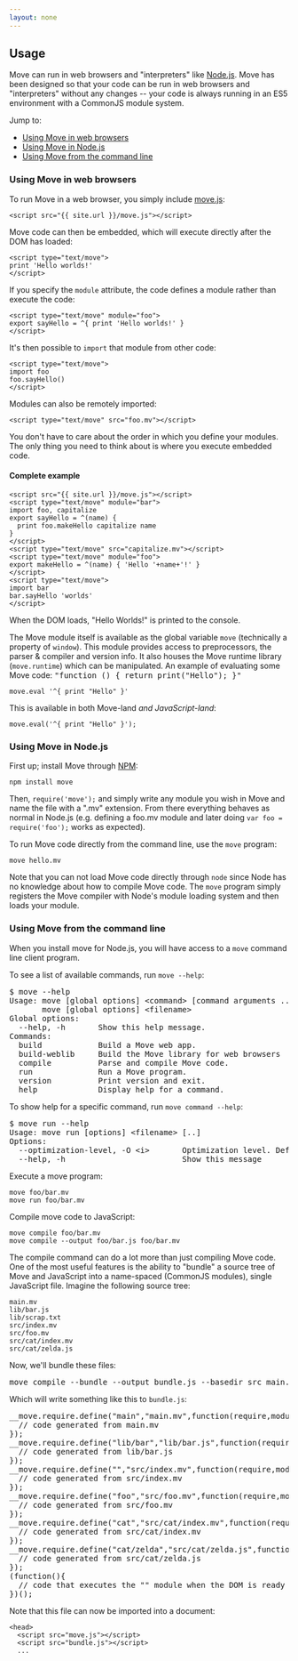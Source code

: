 ```yaml
---
layout: none
---
```


## Usage

Move can run in web browsers and "interpreters" like [Node.js](http://nodejs.org/). Move has been designed so that your code can be run in web browsers and "interpreters" without any changes -- your code is always running in an ES5 environment with a CommonJS module system.

Jump to:

- [Using Move in web browsers](#Using+Move+in+web+browsers)
- [Using Move in Node.js](#Using+Move+in+Node.js)
- [Using Move from the command line](#Using+Move+from+the+command+line)


### Using Move in web browsers

To run Move in a web browser, you simply include [move.js](/move.js):

    <script src="{{ site.url }}/move.js"></script>

Move code can then be embedded, which will execute directly after the DOM has loaded:

    <script type="text/move">
    print 'Hello worlds!'
    </script>

If you specify the `module` attribute, the code defines a module rather than execute the code:

    <script type="text/move" module="foo">
    export sayHello = ^{ print 'Hello worlds!' }
    </script>

It's then possible to `import` that module from other code:

    <script type="text/move">
    import foo
    foo.sayHello()
    </script>

Modules can also be remotely imported:

    <script type="text/move" src="foo.mv"></script>

You don't have to care about the order in which you define your modules. The only thing you need to think about is where you execute embedded code.

#### Complete example

    <script src="{{ site.url }}/move.js"></script>
    <script type="text/move" module="bar">
    import foo, capitalize
    export sayHello = ^(name) {
      print foo.makeHello capitalize name
    }
    </script>
    <script type="text/move" src="capitalize.mv"></script>
    <script type="text/move" module="foo">
    export makeHello = ^(name) { 'Hello '+name+'!' }
    </script>
    <script type="text/move">
    import bar
    bar.sayHello 'worlds'
    </script>

When the DOM loads, "Hello Worlds!" is printed to the console.

The Move module itself is available as the global variable `move` (technically a property of `window`). This module provides access to preprocessors, the parser & compiler and version info. It also houses the Move runtime library (`move.runtime`) which can be manipulated. An example of evaluating some Move code:
<samp>"function () {
  return print("Hello");
}"</samp>

    move.eval '^{ print "Hello" }'

This is available in both Move-land *and JavaScript-land*:

    move.eval('^{ print "Hello" }');


### Using Move in Node.js

First up; install Move through [NPM](http://npmjs.org/):

    npm install move

Then, `require('move');` and simply write any module you wish in Move and name the file with a ".mv" extension. From there everything behaves as normal in Node.js (e.g. defining a foo.mv module and later doing `var foo = require('foo');` works as expected).

To run Move code directly from the command line, use the `move` program:

    move hello.mv

Note that you can not load Move code directly through `node` since Node has no knowledge about how to compile Move code. The `move` program simply registers the Move compiler with Node's module loading system and then loads your module.


### Using Move from the command line

When you install move for Node.js, you will have access to a `move` command line client program.

To see a list of available commands, run `move --help`:

<pre class="wide">
$ move --help
Usage: move [global options] &lt;command&gt; [command arguments ..]
       move [global options] &lt;filename&gt;
Global options:
  --help, -h       Show this help message.
Commands:
  build            Build a Move web app.
  build-weblib     Build the Move library for web browsers
  compile          Parse and compile Move code.
  run              Run a Move program.
  version          Print version and exit.
  help             Display help for a command.
</pre>

To show help for a specific command, run `move command --help`:

<pre class="wide">
$ move run --help
Usage: move run [options] &lt;filename&gt; [..]
Options:
  --optimization-level, -O &lt;i&gt;       Optimization level. Defaults to 0 (basic).
  --help, -h                         Show this message
</pre>

Execute a move program:

    move foo/bar.mv
    move run foo/bar.mv

Compile move code to JavaScript:

    move compile foo/bar.mv
    move compile --output foo/bar.js foo/bar.mv

The compile command can do a lot more than just compiling Move code. One of the most useful features is the ability to "bundle" a source tree of Move and JavaScript into a name-spaced (CommonJS modules), single JavaScript file. Imagine the following source tree:

    main.mv
    lib/bar.js
    lib/scrap.txt
    src/index.mv
    src/foo.mv
    src/cat/index.mv
    src/cat/zelda.js

Now, we'll bundle these files:

<pre class="wide">
move compile --bundle --output bundle.js --basedir src main.mv src lib/*.js
</pre>

Which will write something like this to `bundle.js`:

<pre class="wide">
__move.require.define("main","main.mv",function(require,module,exports) {
  // code generated from main.mv
});
__move.require.define("lib/bar","lib/bar.js",function(require,module,exports) {
  // code generated from lib/bar.js
});
__move.require.define("","src/index.mv",function(require,module,exports) {
  // code generated from src/index.mv
});
__move.require.define("foo","src/foo.mv",function(require,module,exports) {
  // code generated from src/foo.mv
});
__move.require.define("cat","src/cat/index.mv",function(require,module,exports) {
  // code generated from src/cat/index.mv
});
__move.require.define("cat/zelda","src/cat/zelda.js",function(require,module,exports) {
  // code generated from src/cat/zelda.js
});
(function(){
  // code that executes the "" module when the DOM is ready
})();
</pre>

Note that this file can now be imported into a document:

    <head>
      <script src="move.js"></script>
      <script src="bundle.js"></script>
      ...

